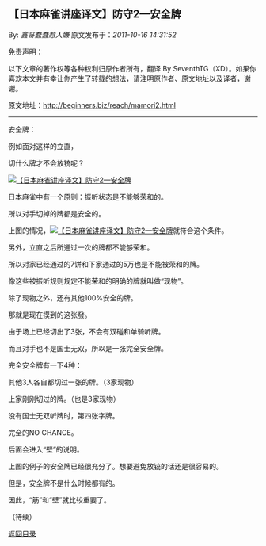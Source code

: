 ## 【日本麻雀讲座译文】防守2—安全牌

By: *鑫哥蠢蠢惹人嫌* 原文发布于：*2011-10-16 14:31:52*

免责声明：

以下文章的著作权等各种权利归原作者所有，翻译 By
SeventhTG（XD）。如果你喜欢本文并有幸让你产生了转载的想法，请注明原作者、原文地址以及译者，谢谢。

原文地址：http://beginners.biz/reach/mamori2.html

------------------------------------------------------------------------------------

安全牌：

例如面对这样的立直，

切什么牌才不会放铳呢？

[![【日本麻雀讲座译文】防守2&mdash;安全牌](http://s5.sinaimg.cn/middle/7f78b76fgaf64ae0cde94&amp;690)](http://photo.blog.sina.com.cn/showpic.html#blogid=7f78b76f0100ycwh&url=http://s5.sinaimg.cn/orignal/7f78b76fgaf64ae0cde94)

日本麻雀中有一个原则：振听状态是不能够荣和的。

所以对手切掉的牌都是安全的。

上图的情况，[![【日本麻雀讲座译文】防守2&mdash;安全牌](http://s15.sinaimg.cn/middle/7f78b76fgaf64b4e481de&amp;690)](http://photo.blog.sina.com.cn/showpic.html#blogid=7f78b76f0100ycwh&url=http://s15.sinaimg.cn/orignal/7f78b76fgaf64b4e481de)就符合这个条件。

另外，立直之后所通过一次的牌都不能够荣和。

所以对家已经通过的7饼和下家通过的5万也是不能被荣和的牌。

像这些被振听规则规定不能荣和的明确的牌就叫做“现物”。

除了现物之外，还有其他100%安全的牌。

那就是现在摸到的这张發。

由于场上已经切出了3张，不会有双碰和单骑听牌。

而且对手也不是国士无双，所以是一张完全安全牌。

完全安全牌有一下4种：

其他3人各自都切过一张的牌。（3家现物）

上家刚刚切过的牌。（也是3家现物）

没有国士无双听牌时，第四张字牌。

完全的NO CHANCE。

后面会进入“壁”的说明。

上图的例子的安全牌已经很充分了。想要避免放铳的话还是很容易的。

但是，安全牌不是什么时候都有的。

因此，“筋”和“壁”就比较重要了。

（待续）

[返回目录](index.html)
